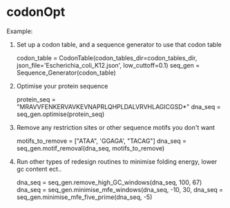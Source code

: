 # codonOpt
Example:

1.  Set up a codon table, and a sequence generator to use that codon table

    codon_table = CodonTable(codon_tables_dir=codon_tables_dir, json_file='Escherichia_coli_K12.json', low_cuttoff=0.1)
    seq_gen = Sequence_Generator(codon_table)
    
2.  Optimise your protein sequence    
    
    protein_seq = "MRAVVFENKERVAVKEVNAPRLQHPLDALVRVHLAGICGSD*"
    dna_seq = seq_gen.optimise(protein_seq)
    
3.  Remove any restriction sites or other sequence motifs you don't want

    motifs_to_remove = ["ATAA", 'GGAGA', "TACAG"]
    dna_seq = seq_gen.motif_removal(dna_seq, motifs_to_remove)
    
4.  Run other types of redesign routines to minimise folding energy, lower gc content ect..

    dna_seq = seq_gen.remove_high_GC_windows(dna_seq, 100, 67) 
    dna_seq = seq_gen.minimise_mfe_windows(dna_seq, -10, 30, 
    dna_seq = seq_gen.minimise_mfe_five_prime(dna_seq, -5)
    
